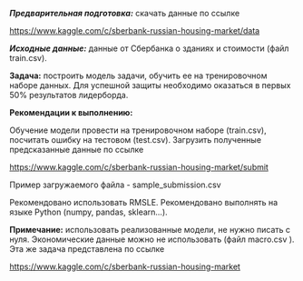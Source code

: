 ***Предварительная подготовка:*** скачать данные по ссылке

https://www.kaggle.com/c/sberbank-russian-housing-market/data

***Исходные данные:*** данные от Сбербанка о зданиях и стоимости (файл
train.csv).

**Задача:** построить модель задачи, обучить ее на тренировочном наборе
данных. Для успешной защиты необходимо оказаться в первых 50%
результатов лидерборда.

**Рекомендации к выполнению:**

Обучение модели провести на тренировочном наборе (train.csv), посчитать
ошибку на тестовом (test.csv). Загрузить полученные предсказанные данные
по ссылке

https://www.kaggle.com/c/sberbank-russian-housing-market/submit

Пример загружаемого файла - sample\_submission.csv

Рекомендовано использовать RMSLE. Рекомендовано выполнять на языке
Python (numpy, pandas, sklearn\...).

**Примечание:** использовать реализованные модели, не нужно писать с
нуля. Экономические данные можно не использовать (файл macro.csv ). Эта
же задача представлена по ссылке

https://www.kaggle.com/c/sberbank-russian-housing-market
